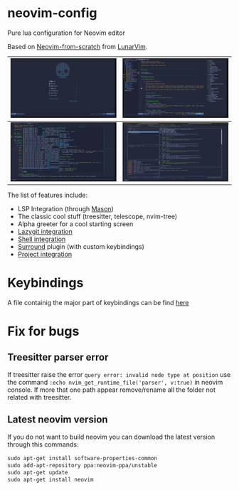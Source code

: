 # neovim-config
Pure lua configuration for Neovim editor

Based on [Neovim-from-scratch](https://github.com/LunarVim/Neovim-from-scratch) from [LunarVim](https://github.com/LunarVim).

![Start screen](./other/screenshot/nvim_1.png) |  ![Edit File](./other/screenshot/nvim_2.png)
:-------------------------:|:-------------------------:
![telescope](./other/screenshot/nvim_3.png) |  ![lazygit](./other/screenshot/nvim_4.png) 

The list of features include:
- LSP Integration (through [Mason](mason-lspconfig))
- The classic cool stuff (treesitter, telescope, nvim-tree)
- Alpha greeter for a cool starting screen
- [Lazygit integration](lazygit)
- [Shell integration](toggleterm)
- [Surround](surround) plugin (with custom keybindings)
- [Project integration]()

# Keybindings
A file containig the major part of keybindings can be find [here](other/keybindings.md)

# Fix for bugs
## Treesitter parser error
If treesitter raise the error `query error: invalid node type at position` use the command `:echo nvim_get_runtime_file('parser', v:true)` in neovim console. If more that one path appear remove/rename all the folder not related with treesitter.

## Latest neovim version
If you do not want to build neovim you can download the latest version through this commands:
```
sudo apt-get install software-properties-common
sudo add-apt-repository ppa:neovim-ppa/unstable
sudo apt-get update
sudo apt-get install neovim
```
[telescope-file-browser]:https://github.com/nvim-telescope/telescope-file-browser.nvim
[comments_plugin]:https://github.com/numToStr/Comment.nvim
[mason_LSP]:https://github.com/williamboman/mason-lspconfig.nvim
[surround]:https://github.com/kylechui/nvim-surround
[lazygit]:https://github.com/kdheepak/lazygit.nvim
[toggleterm]:https://github.com/akinsho/toggleterm.nvim
[project]:https://github.com/ahmedkhalf/project.nvim
